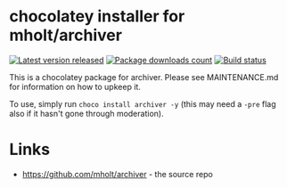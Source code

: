 # chocolatey installer for mholt/archiver

[![Latest version released](https://img.shields.io/chocolatey/v/archiver.svg)](https://chocolatey.org/packages/archiver)
[![Package downloads count](https://img.shields.io/chocolatey/dt/archiver.svg)](https://chocolatey.org/packages/archiver)
[![Build status](https://ci.appveyor.com/api/projects/status/51s3iigqs4ui44mo?svg=true)](https://ci.appveyor.com/project/StefanScherer/choco-archiver)

This is a chocolatey package for archiver. Please see MAINTENANCE.md
for information on how to upkeep it.

To use, simply run `choco install archiver -y` (this may need a `-pre`
flag also if it hasn't gone through moderation).

# Links

* https://github.com/mholt/archiver - the source repo
